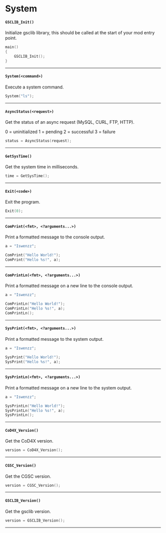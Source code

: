 # System

#### ``GSCLIB_Init()``
Initialize gsclib library, this should be called at the start of your mod entry point.

```c
main()
{
	GSCLIB_Init();
}
```
<hr>

#### ``System(<command>)``
Execute a system command.

```c
System("ls");
```
<hr>

#### ``AsyncStatus(<request>)``
Get the status of an async request (MySQL, CURL, FTP, HTTP).

0 = uninitialized
1 = pending
2 = successful
3 = failure

```c
status = AsyncStatus(request);
```
<hr>

#### ``GetSysTime()``
Get the system time in milliseconds.

```c
time = GetSysTime();
```
<hr>

#### ``Exit(<code>)``
Exit the program.

```c
Exit(0);
```
<hr>

#### ``ComPrint(<fmt>, <?arguments...>)``
Print a formatted message to the console output.

```c
a = "Iswenzz";

ComPrint("Hello World!");
ComPrint("Hello %s!", a);
```
<hr>

#### ``ComPrintLn(<fmt>, <?arguments...>)``
Print a formatted message on a new line to the console output.

```c
a = "Iswenzz";

ComPrintLn("Hello World!");
ComPrintLn("Hello %s!", a);
ComPrintLn();
```
<hr>

#### ``SysPrint(<fmt>, <?arguments...>)``
Print a formatted message to the system output.

```c
a = "Iswenzz";

SysPrint("Hello World!");
SysPrint("Hello %s!", a);
```
<hr>

#### ``SysPrintLn(<fmt>, <?arguments...>)``
Print a formatted message on a new line to the system output.

```c
a = "Iswenzz";

SysPrintLn("Hello World!");
SysPrintLn("Hello %s!", a);
SysPrintLn();
```
<hr>

#### ``CoD4X_Version()``
Get the CoD4X version.

```c
version = CoD4X_Version();
```
<hr>

#### ``CGSC_Version()``
Get the CGSC version.

```c
version = CGSC_Version();
```
<hr>


#### ``GSCLIB_Version()``
Get the gsclib version.

```c
version = GSCLIB_Version();
```
<hr>

